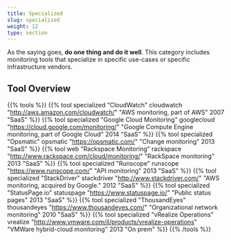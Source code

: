 ```yaml
---
title: Specialized
slug: specialized
weight: 12
type: section
---
```


As the saying goes, **do one thing and do it well**. This category includes monitoring tools that specialize in specific use-cases or specific infrastructure vendors.

## Tool Overview

{{% tools %}}
  {{% tool specialized "CloudWatch" cloudwatch "http://aws.amazon.com/cloudwatch/" "AWS monitoring, part of AWS" 2007 "SaaS" %}}
  {{% tool specialized "Google Cloud Monitoring" googlecloud "https://cloud.google.com/monitoring/" "Google Compute Engine monitoring, part of Google Cloud" 2014 "SaaS" %}}
  {{% tool specialized "Opsmatic" opsmatic "https://opsmatic.com/" "Change monitoring" 2013 "SaaS" %}}
  {{% tool web "Rackspace Monitoring" rackspace "http://www.rackspace.com/cloud/monitoring/"  "RackSpace monitoring" 2013  "SaaS" %}}
  {{% tool specialized "Runscope" runscope "https://www.runscope.com/" "API monitoring" 2013 "SaaS" %}}
  {{% tool specialized "StackDriver" stackdriver "http://www.stackdriver.com/" "AWS monitoring, acquired by Google." 2012 "SaaS" %}}
  {{% tool specialized "StatusPage.io" statuspage "https://www.statuspage.io/" "Public status pages" 2013 "SaaS" %}}
  {{% tool specialized "ThousandEyes" thousandeyes "https://www.thousandeyes.com/" "Organizational network monitoring" 2010 "SaaS" %}}
  {{% tool specialized "vRealize Operations" vrealize "http://www.vmware.com/il/products/vrealize-operations" "VMWare hybrid-cloud monitoring" 2013 "On prem" %}}
{{% /tools %}}

